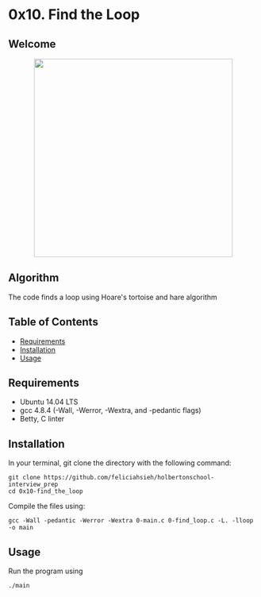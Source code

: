 # 0x10. Find the Loop

## Welcome
<p align="center"><img src=".png" height="400px" /></p>

## Algorithm
The code finds a loop using Hoare's tortoise and hare algorithm

## Table of Contents
* [Requirements](#requirements)
* [Installation](#installation)
* [Usage](#usage)

## Requirements
* Ubuntu 14.04 LTS
* gcc 4.8.4 (-Wall, -Werror, -Wextra, and -pedantic flags)
* Betty, C linter

## Installation
In your terminal, git clone the directory with the following command:
```
git clone https://github.com/feliciahsieh/holbertonschool-interview_prep
cd 0x10-find_the_loop
```

Compile the files using:

```
gcc -Wall -pedantic -Werror -Wextra 0-main.c 0-find_loop.c -L. -lloop -o main
```

## Usage

Run the program using

```
./main
```
